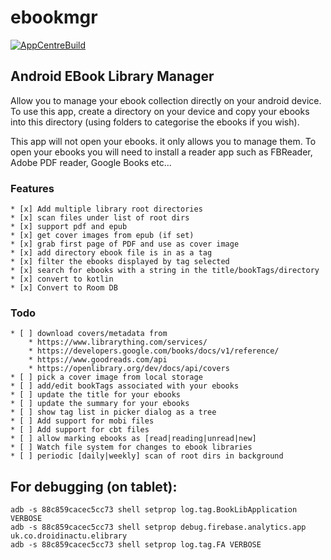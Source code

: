 # ebookmgr

[![AppCentreBuild](https://build.appcenter.ms/v0.1/apps/6603308e-b77f-4403-ad2a-0b4ffa3f963a/branches/master/badge)](https://build.appcenter.ms/v0.1/apps/6603308e-b77f-4403-ad2a-0b4ffa3f963a/branches/master/badge)

## Android EBook Library Manager

Allow you to manage your ebook collection directly on your android device.
To use this app, create a directory on your device and
copy your ebooks into this directory 
(using folders to categorise the ebooks if you wish).

This app will not open your ebooks. it only allows you to manage them.
To open your ebooks you will need to install a reader app such as FBReader,
Adobe PDF reader, Google Books etc...
 

### Features
    * [x] Add multiple library root directories
    * [x] scan files under list of root dirs
    * [x] support pdf and epub
    * [x] get cover images from epub (if set)
    * [x] grab first page of PDF and use as cover image
    * [x] add directory ebook file is in as a tag
    * [x] filter the ebooks displayed by tag selected
    * [x] search for ebooks with a string in the title/bookTags/directory
    * [x] convert to kotlin
    * [x] Convert to Room DB

### Todo
    * [ ] download covers/metadata from
        * https://www.librarything.com/services/
        * https://developers.google.com/books/docs/v1/reference/
        * https://www.goodreads.com/api
        * https://openlibrary.org/dev/docs/api/covers
    * [ ] pick a cover image from local storage
    * [ ] add/edit bookTags associated with your ebooks
    * [ ] update the title for your ebooks
    * [ ] update the summary for your ebooks
    * [ ] show tag list in picker dialog as a tree
    * [ ] Add support for mobi files
    * [ ] Add support for cbt files
    * [ ] allow marking ebooks as [read|reading|unread|new]
    * [ ] Watch file system for changes to ebook libraries
    * [ ] periodic [daily|weekly] scan of root dirs in background


## For debugging (on tablet):

```
adb -s 88c859cacec5cc73 shell setprop log.tag.BookLibApplication VERBOSE
adb -s 88c859cacec5cc73 shell setprop debug.firebase.analytics.app uk.co.droidinactu.elibrary
adb -s 88c859cacec5cc73 shell setprop log.tag.FA VERBOSE
```
